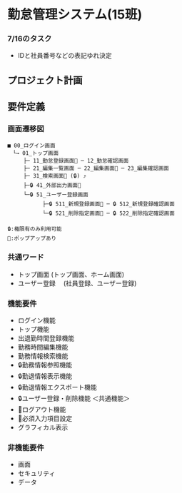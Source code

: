 # 勤怠管理システム(15班)

### 7/16のタスク
- IDと社員番号などの表記ゆれ決定

## プロジェクト計画

## 要件定義

### 画面遷移図
```
■ 00_ログイン画面
　└→ 01_トップ画面
　　　├─ 11_勤怠登録画面📢 ─ 12_勤怠確認画面
　　　├─ 21_編集一覧画面 ─ 22_編集画面📢 ─ 23_編集確認画面
　　　├─ 31_検索画面📢 (🔒) ⤴
　　　├─🔒 41_外部出力画面📢
　　　└─🔒 51_ユーザー登録画面
　　      　├─🔒 511_新規登録画面📢 ─ 🔒 512_新規登録確認画面
　　      　└─🔒 521_削除指定画面📢 ─ 🔒 522_削除指定確認画面
    
🔒:権限有のみ利用可能
📢:ポップアップあり
```
### 共通ワード
- トップ画面         (トップ画面、ホーム画面)
- ユーザー登録     　(社員登録、ユーザー登録)

### 機能要件
- ログイン機能
- トップ機能
- 出退勤時間登録機能
- 勤務時間編集機能
- 勤務情報検索機能
- 🔒勤務情報参照機能
- 🔒勤退情報表示機能
- 🔒勤退情報エクスポート機能
- 🔒ユーザー登録・削除機能
＜共通機能＞
- 📢ログアウト機能
- 📢必須入力項目設定
- グラフィカル表示

### 非機能要件
- 画面
- セキュリティ
- データ
